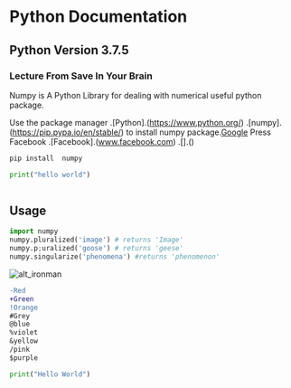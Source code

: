 

# Python Documentation

## Python Version 3.7.5

### Lecture From Save In Your Brain

Numpy is A Python Library for dealing with numerical useful python package.

Use the package manager
.[Python].(https://www.python.org/)
.[numpy].(https://pip.pypa.io/en/stable/) to install numpy package.[Google](google.com)
Press Facebook
.[Facebook].(www.facebook.com)
.[].()

```bash
pip install  numpy
```
```python
print("hello world")
```
```php
```

## Usage

```python
import numpy
numpy.pluralized('image') # returns 'Image'
numpy.p;uralized('goose') # returns 'geese'
numpy.singularize('phenomena') #returns 'phenomenon'
```


![alt_ironman](https://gamespot1.cbsistatic.com/uploads/original/1587/15875866/3514706-ironmanvr-promo-nologo.jpg)
```diff
-Red
+Green
!Orange
#Grey
@blue
%violet
&yellow
/pink
$purple

```
```python
print("Hello World")
```



